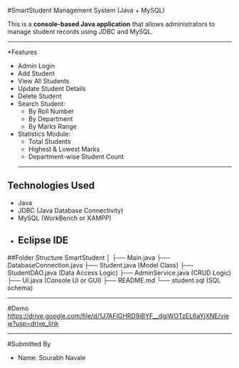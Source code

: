 #SmartStudent Management System (Java + MySQL)

This is a **console-based Java application** that allows administrators to manage student records using JDBC and MySQL.

-----------------------------------
*Features

- Admin Login
- Add Student
- View All Students
- Update Student Details
- Delete Student
- Search Student:
  - By Roll Number
  - By Department
  - By Marks Range
- Statistics Module:
  - Total Students
  - Highest & Lowest Marks
  - Department-wise Student Count
  -------------------------------------

## Technologies Used

- Java 
- JDBC (Java Database Connectivity)
- MySQL (WorkBench or XAMPP)
- Eclipse IDE
  -------------------------------------

##Folder Structure
SmartStudent
│
├── Main.java
├── DatabaseConnection.java
├── Student.java (Model Class)
├── StudentDAO.java (Data Access Logic)
├── AdminService.java (CRUD Logic)
├── UI.java (Console UI or GUI)
├── README.md
└── student.sql (SQL schema)

--------------------------------------------------
#Demo
https://drive.google.com/file/d/1J7AFIGHRD9iBYF__dgjWOTzEL6aYjXNE/view?usp=drive_link

------------------------------------------------------

#Submitted By
- Name: Sourabh Navale


